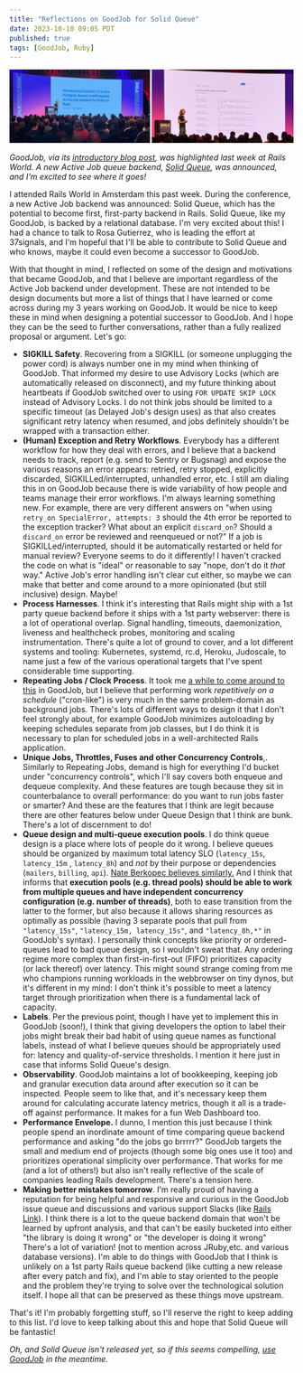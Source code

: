 ```yaml
---
title: "Reflections on GoodJob for Solid Queue"
date: 2023-10-10 09:05 PDT
published: true
tags: [GoodJob, Ruby]
---
```


<a href="/uploads/2023-10/rails_world_solid_queue.jpg"><img src="/uploads/2023-10/rails_world_solid_queue.jpg" alt="Rails World presents Solid Queue and Mission Control"></a>

_GoodJob, via its [introductory blog post](https://island94.org/2020/07/introducing-goodjob-1-0), was highlighted last week at Rails World. A new Active Job queue backend, [Solid Queue](https://rubygems.org/gems/solid_queue), was announced, and I'm excited to see where it goes!_

I attended Rails World in Amsterdam this past week. During the conference, a new Active Job backend was announced: Solid Queue, which has the potential to become first, first-party backend in Rails. Solid Queue, like my GoodJob, is backed by a relational database. I'm very excited about this! I had a chance to talk to Rosa Gutierrez, who is leading the effort at 37signals, and I'm hopeful that I'll be able to contribute to Solid Queue and who knows, maybe it could even become a successor to GoodJob.

With that thought in mind, I reflected on some of the design and motivations that became GoodJob, and that I believe are important regardless of the Active Job backend under development. These are not intended to be design documents but more a list of things that I have learned or come across during my 3 years working on GoodJob. It would be nice to keep these in mind when designing a potential successor to GoodJob. And I hope they can be the seed to further conversations, rather than a fully realized proposal or argument. Let's go:

- **SIGKILL Safety**. Recovering from a SIGKILL (or someone unplugging the power cord) is always number one in my mind when thinking of GoodJob. That informed my desire to use Advisory Locks (which are automatically released on disconnect), and my future thinking about heartbeats if GoodJob switched over to using `FOR UPDATE SKIP LOCK` instead of Advisory Locks. I do not think jobs should be limited to a specific timeout (as Delayed Job's design uses) as that also creates significant retry latency when resumed, and jobs definitely shouldn't be wrapped with a transaction either.
- **(Human) Exception and Retry Workflows**. Everybody has a different workflow for how they deal with errors, and I believe that a backend needs to track, report (e.g. send to Sentry or Bugsnag) and expose the various reasons an error appears: retried, retry stopped, explicitly discarded, SIGKILLed/interrupted, unhandled error, etc. I still am dialing this in on GoodJob because there is wide variability of how people and teams manage their error workflows. I'm always learning something new. For example, there are very different answers on "when using `retry_on SpecialError, attempts: 3` should the 4th error be reported to the exception tracker? What about an explicit `discard_on`? Should a `discard_on` error be reviewed and reenqueued or not?" If a job is SIGKILLed/interrupted, should it be automatically restarted or held for manual review? Everyone seems to do it differently! I haven't cracked the code on what is "ideal" or reasonable to say "nope, don't do it _that_ way." Active Job's error handling isn't clear cut either, so maybe we can make that better and come around to a more opinionated (but still inclusive) design. Maybe!
- **Process Harnesses**. I think it's interesting that Rails might ship with a 1st party queue backend before it ships with a 1st party webserver: there is a lot of operational overlap. Signal handling, timeouts, daemonization, liveness and healthcheck probes, monitoring and scaling instrumentation. There's quite a lot of ground to cover, and a lot different systems and tooling: Kubernetes,  systemd, rc.d, Heroku, Judoscale, to name just a few of the various operational targets that I've spent considerable time supporting.
- **Repeating Jobs / Clock Process**. It took me [a while to come around to this](https://github.com/bensheldon/good_job/issues/255) in GoodJob, but I believe that performing work _repetitively on a schedule_ ("cron-like") is very much in the same problem-domain as background jobs. There's lots of different ways to design it that I don't feel strongly about, for example GoodJob minimizes autoloading by keeping schedules separate from job classes, but I do think it is necessary to plan for scheduled jobs in a well-architected Rails application.
- **Unique Jobs, Throttles, Fuses and other Concurrency Controls**,. Similarly to Repeating Jobs, demand is high for everything I'd bucket under "concurrency controls", which I'll say covers both enqueue and dequeue complexity. And these features are tough because they sit in counterbalance to overall performance: do you want to run jobs faster or smarter? And these are the features that I think are legit because there are other features below under Queue Design that I think are bunk. There's a lot of discernment to do!
- **Queue design and multi-queue execution pools**. I do think queue design is a place where lots of people do it wrong. I believe queues should be organized by maximum total latency SLO (`latency_15s`, `latency_15m` , `latency_8h`) and _not_ by their purpose or dependencies  (`mailers`, `billing`, `api`). [Nate Berkopec believes similarly.](https://www.railsspeed.com/) And I think that informs that **execution pools (e.g. thread pools) should be able to work from multiple queues and have independent concurrency configuration (e.g. number of threads)**, both to ease transition from the latter to the former, but also because it allows sharing resources as optimally as possible (having 3 separate pools that pull from `"latency_15s"`, `"latency_15m, latency_15s"`, and `"latency_8h,*"` in GoodJob's syntax). I personally think concepts like priority or ordered-queues lead to bad queue design, so I wouldn't sweat that. Any ordering regime more complex than first-in-first-out (FIFO) prioritizes capacity (or lack thereof) over latency. This might sound strange coming from me who champions running workloads in the webbrowser on tiny dynos, but it's different in my mind: I don't think it's possible to meet a latency target through prioritization when there is a fundamental lack of capacity.
- **Labels**. Per the previous point, though I have yet to implement this in GoodJob (soon!), I think that giving developers the option to label their jobs might break their bad habit of using queue names as functional labels, instead of what I believe queues should be appropriately used for: latency and quality-of-service thresholds. I mention it here just in case that informs Solid Queue's design.
- **Observability**. GoodJob maintains a lot of bookkeeping, keeping job and granular execution data around after execution so it can be inspected. People seem to like that, and it's necessary keep them around for calculating accurate latency metrics, though it all is a trade-off against performance. It makes for a fun Web Dashboard too.
- **Performance Envelope.** I dunno, I mention this just because I think people spend an inordinate amount of time comparing queue backend performance and asking "do the jobs go brrrrr?" GoodJob targets the small and medium end of projects (though some big ones use it too) and prioritizes operational simplicity over performance. That works for me (and a lot of others!) but also isn't really reflective of the scale of companies leading Rails development. There's a tension here.
- **Making better mistakes tomorrow**. I'm really proud of having a reputation for being helpful and responsive and curious in the GoodJob issue queue and discussions and various support Slacks (like [Rails Link](https://www.rubyonrails.link)). I think there is a lot to the queue backend domain that won't be learned by upfront analysis, and that can't be easily bucketed into either "the library is doing it wrong" or "the developer is doing it wrong" There's a lot of variation! (not to mention across JRuby,etc. and various database versions). I'm able to do things with GoodJob that I think is unlikely on a 1st party Rails queue backend (like cutting a new release after every patch and fix), and I'm able to stay oriented to the people and the problem they're trying to solve over the technological solution itself. I hope all that can be preserved as these things move upstream.

That's it! I'm probably forgetting stuff, so I'll reserve the right to keep adding to this list. I'd love to keep talking about this and hope that Solid Queue will be fantastic!

_Oh, and Solid Queue isn't released yet, so if this seems compelling, [use GoodJob](https://github.com/bensheldon/good_job) in the meantime._
